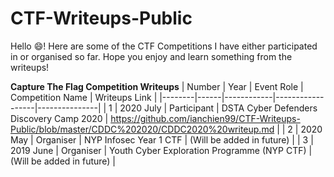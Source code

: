 # CTF-Writeups-Public
Hello :smile:! Here are some of the CTF Competitions I have either participated in or organised so far. Hope you enjoy and learn something from the writeups!

**Capture The Flag Competition Writeups**
| Number | Year | Event Role | Competition Name | Writeups Link |
|--------|------|------------|------------------|---------------|
| 1 | 2020 July | Participant | DSTA Cyber Defenders Discovery Camp 2020 | https://github.com/ianchien99/CTF-Writeups-Public/blob/master/CDDC%202020/CDDC2020%20writeup.md |
| 2 | 2020 May | Organiser |  NYP Infosec Year 1 CTF | (Will be added in future) |
| 3 | 2019 June | Organiser | Youth Cyber Exploration Programme (NYP CTF) | (Will be added in future) |
